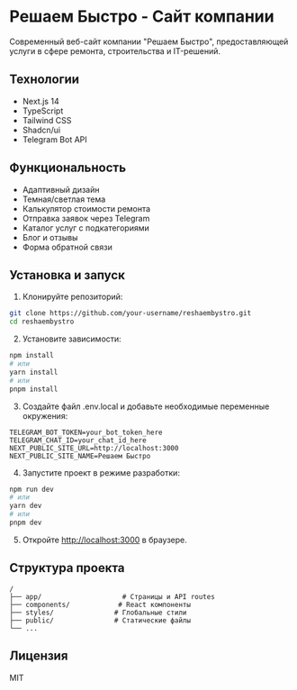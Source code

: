 # Решаем Быстро - Сайт компании

Современный веб-сайт компании "Решаем Быстро", предоставляющей услуги в сфере ремонта, строительства и IT-решений.

## Технологии

- Next.js 14
- TypeScript
- Tailwind CSS
- Shadcn/ui
- Telegram Bot API

## Функциональность

- Адаптивный дизайн
- Темная/светлая тема
- Калькулятор стоимости ремонта
- Отправка заявок через Telegram
- Каталог услуг с подкатегориями
- Блог и отзывы
- Форма обратной связи

## Установка и запуск

1. Клонируйте репозиторий:
```bash
git clone https://github.com/your-username/reshaembystro.git
cd reshaembystro
```

2. Установите зависимости:
```bash
npm install
# или
yarn install
# или
pnpm install
```

3. Создайте файл .env.local и добавьте необходимые переменные окружения:
```env
TELEGRAM_BOT_TOKEN=your_bot_token_here
TELEGRAM_CHAT_ID=your_chat_id_here
NEXT_PUBLIC_SITE_URL=http://localhost:3000
NEXT_PUBLIC_SITE_NAME=Решаем Быстро
```

4. Запустите проект в режиме разработки:
```bash
npm run dev
# или
yarn dev
# или
pnpm dev
```

5. Откройте [http://localhost:3000](http://localhost:3000) в браузере.

## Структура проекта

```
/
├── app/                    # Страницы и API routes
├── components/            # React компоненты
├── styles/               # Глобальные стили
├── public/               # Статические файлы
└── ...
```

## Лицензия

MIT
